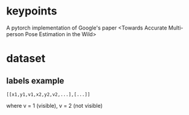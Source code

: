 # keypoints
A pytorch implementation of Google's paper &lt;Towards Accurate Multi-person Pose Estimation in the Wild>

# dataset
## labels example
```
[[x1,y1,v1,x2,y2,v2,...],[...]]
```
where v = 1 (visible), v = 2 (not visible)
